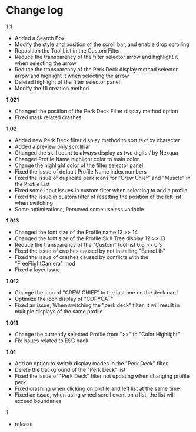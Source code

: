 # Change log
**1.1**
- Added a Search Box
- Modify the style and position of the scroll bar, and enable drop scrolling
- Reposition the Tool List in the Custom Filter
- Reduce the transparency of the filter selector arrow and highlight it when selecting the arrow
- Reduce the transparency of the Perk Deck display method selector arrow and highlight it when selecting the arrow
- Deleted highlight of the filter selector panel
- Modify the UI creation method

**1.021**
- Changed the position of the Perk Deck Filter display method option
- Fixed mask related crashes

**1.02**
- Added new Perk Deck filter display method to sort text by character
- Added a preview only scrollbar
- Changed the skill count to always display as two digits / by Nexqua
- Changed Profile Name highlight color to main color
- Change the highlight color of the filter selector panel
- Fixed the issue of default Profile Name index numbers
- Fixed the issue of duplicate perk icons for "Crew Chief" and "Muscle" in the Profile List
- Fixed some input issues in custom filter when selecting to add a profile
- Fixed the issue in custom filter of resetting the position of the left list when switching
- Some optimizations, Removed some useless variable

**1.013**
- Changed the font size of the Profile name 12 >> 14
- Changed the font size of the Profile Skill Tree display 12 >> 13
- Reduce the transparency of the "Custom" tool list 0.6 >> 0.3
- Fixed the issue of crashes caused by not installing "BeardLib"
- Fixed the issue of crashes caused by conflicts with the "FreeFlightCamera" mod
- Fixed a layer issue

**1.012**
- Change the icon of "CREW CHIEF" to the last one on the deck card
- Optimize the icon display of "COPYCAT"
- Fixed an issue, When switching the "perk deck" filter, it will result in multiple displays of the same profile

**1.011**
- Change the currently selected Profile from ">>" to "Color Highlight"
- Fix issues related to ESC back
  
**1.01**
- Add an option to switch display modes in the "Perk Deck" filter
- Delete the background of the "Perk Deck" list
- Fixed the issue of "Perk Deck" filter not updating when changing profile perk
- Fixed crashing when clicking on profile and left list at the same time
- Fixed an issue, when using wheel scroll event on a list, the list will exceed boundaries
  
**1**
- release
